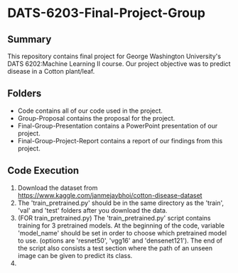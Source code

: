 # DATS-6203-Final-Project-Group

## Summary
This repository contains final project for George Washington University's DATS 6202:Machine Learning II course.
Our project objective was to predict disease in a Cotton plant/leaf.

## Folders
* Code contains all of our code used in the project.
* Group-Proposal contains the proposal for the project.
* Final-Group-Presentation contains a PowerPoint presentation of our project.
* Final-Group-Project-Report contains a report of our findings from this project.

## Code Execution
1. Download the dataset from https://www.kaggle.com/janmejaybhoi/cotton-disease-dataset
2. The 'train_pretrained.py' should be in the same directory as the 'train', 'val' and 'test' folders after you download the data.
3. (FOR train_pretrained.py) The 'train_pretrained.py' script contains training for 3 pretrained models. At the beginning of the code, variable 'model_name' should be set in order to choose which pretrained model to use. (options are 'resnet50', 'vgg16' and 'densenet121'). The end of the script also consists a test section where the path of an unseen image can be given to predict its class.
4. 
